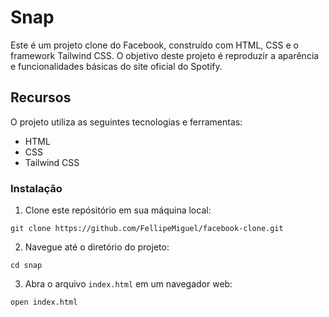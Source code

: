 # Snap

Este é um projeto clone do Facebook, construído com HTML, CSS e o framework Tailwind CSS. O objetivo deste projeto é reproduzir a aparência e funcionalidades básicas do site oficial do Spotify.

## Recursos

O projeto utiliza as seguintes tecnologias e ferramentas:

- HTML
- CSS
- Tailwind CSS

### Instalação

1. Clone este repósitório em sua máquina local:

```
git clone https://github.com/FellipeMiguel/facebook-clone.git
```

2. Navegue até o diretório do projeto:

```
cd snap
```

3. Abra o arquivo `index.html` em um navegador web:

```
open index.html
```
